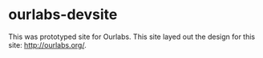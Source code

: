 # ourlabs-devsite

This was prototyped site for Ourlabs. This site layed out the design for this site: <a>http://ourlabs.org/</a>.
